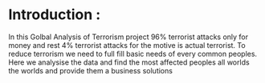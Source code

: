 # Introduction :
In this Golbal Analysis of Terrorism project 96% terrorist attacks only for money and rest 4% terrorist attacks for the motive is actual terrorist. 
To reduce terrorism we need to full fill basic needs of every common peoples. Here we analysise the data and find the most affected peoples all worlds the worlds and provide them a business solutions

